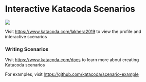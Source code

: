 # Interactive Katacoda Scenarios

[![](http://shields.katacoda.com/katacoda/lakhera2019/count.svg)](https://www.katacoda.com/lakhera2019 "Get your profile on Katacoda.com")

Visit https://www.katacoda.com/lakhera2019 to view the profile and interactive scenarios

### Writing Scenarios
Visit https://www.katacoda.com/docs to learn more about creating Katacoda scenarios

For examples, visit https://github.com/katacoda/scenario-example
